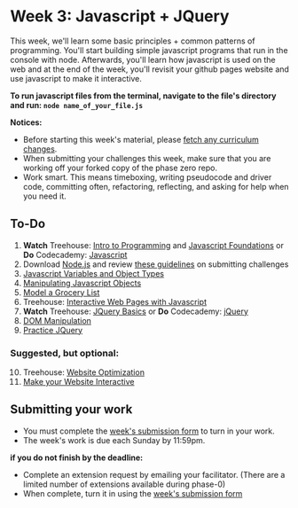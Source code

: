 # Week 3: Javascript + JQuery

This week, we'll learn some basic principles + common patterns of programming. You'll start building simple javascript programs that run in the console with node. Afterwards, you'll learn how javascript is used on the web and at the end of the week, you'll revisit your github pages website and use javascript to make it interactive.

**To run javascript files from the terminal, navigate to the file's directory and run: ```node name_of_your_file.js```**

**Notices:**
- Before starting this week's material, please [fetch any curriculum changes](https://github.com/dev-academy-phase0/phase-0-handbook/blob/master/fetching-changes.md).
- When submitting your challenges this week, make sure that you are working off your forked copy of the phase zero repo. 
- Work smart. This means timeboxing, writing pseudocode and driver code, committing often, refactoring, reflecting, and asking for help when you need it.

## To-Do

1. **Watch** Treehouse: [Intro to Programming](http://teamtreehouse.com/library/introduction-to-programming) and [Javascript Foundations](http://teamtreehouse.com/library/javascript-foundations) or **Do** Codecademy: [Javascript](http://www.codecademy.com/en/tracks/javascript)
2. Download [Node.js](http://nodejs.org/download/) and review [these guidelines](https://github.com/dev-academy-phase0/phase-0-handbook/blob/master/submission-guidelines.md) on submitting challenges
3. [Javascript Variables and Object Types](./js-variables-objects)
4. [Manipulating Javascript Objects](./manipulating-js-objects)
5. [Model a Grocery List](./grocery-list)
6. Treehouse: [Interactive Web Pages with Javascript](http://teamtreehouse.com/library/interactive-web-pages-with-javascript)
7. **Watch** Treehouse: [JQuery Basics](http://teamtreehouse.com/library/jquery-basics) or **Do** Codecademy: [jQuery](http://www.codecademy.com/en/tracks/jquery)
8. [DOM Manipulation](./DOM-manipulation)
9. [Practice JQuery](./jquery)

### Suggested, but optional:
10. Treehouse: [Website Optimization](http://teamtreehouse.com/library/website-optimization)
11. [Make your Website Interactive](./interactive-website)

## Submitting your work

- You must complete the [week's submission form](http://goo.gl/forms/y1ZOlZfiSI) to turn in your work.
- The week's work is due each Sunday by 11:59pm.  

**if you do not finish by the deadline:**

- Complete an extension request by emailing your facilitator. (There are a limited number of extensions available during phase-0)
- When complete, turn it in using the [week's submission form](http://goo.gl/forms/y1ZOlZfiSI)

